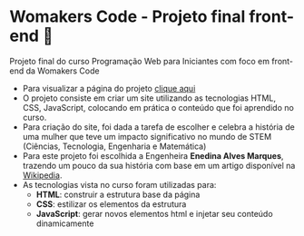 # Womakers Code - Projeto final front-end 🦋

Projeto final do curso Programação Web para Iniciantes com foco em front-end da Womakers Code

- Para visualizar a página do projeto [clique aqui](https://marriett.github.io/womakers-code-projeto-final-frontend/)
- O projeto consiste em criar um site utilizando as tecnologias HTML, CSS, JavaScript, colocando em prática o conteúdo que foi aprendido no curso.
- Para criação do site, foi dada a tarefa de escolher e celebra a história de uma mulher que teve um impacto significativo no mundo de STEM (Ciências, Tecnologia, Engenharia e Matemática)
- Para este projeto foi escolhida a Engenheira __Enedina Alves Marques__, trazendo um pouco da sua história com base em um artigo disponível na [Wikipedia](https://pt.wikipedia.org/wiki/Enedina_Alves_Marques).
- As tecnologias vista no curso foram utilizadas para:
	- __HTML__: construir a estrutura base da página
	- __CSS__: estilizar os elementos da estrutura
	- __JavaScript__: gerar novos elementos html e injetar seu conteúdo dinamicamente